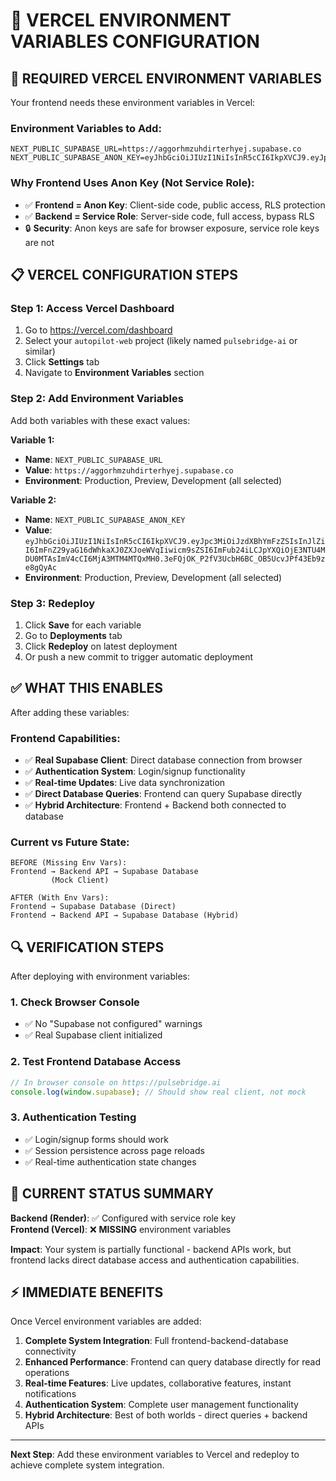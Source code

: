 # 🔧 VERCEL ENVIRONMENT VARIABLES CONFIGURATION

## 🎯 **REQUIRED VERCEL ENVIRONMENT VARIABLES**

Your frontend needs these environment variables in Vercel:

### **Environment Variables to Add:**
```
NEXT_PUBLIC_SUPABASE_URL=https://aggorhmzuhdirterhyej.supabase.co
NEXT_PUBLIC_SUPABASE_ANON_KEY=eyJhbGciOiJIUzI1NiIsInR5cCI6IkpXVCJ9.eyJpc3MiOiJzdXBhYmFzZSIsInJlZiI6ImFnZ29yaG16dWhkaXJ0ZXJoeWVqIiwicm9sZSI6ImFub24iLCJpYXQiOjE3NTU4MDU0MTAsImV4cCI6MjA3MTM4MTQxMH0.3eFQjOK_P2fV3UcbH6BC_OB5UcvJPf43Eb9ze8gQyAc
```

### **Why Frontend Uses Anon Key (Not Service Role):**
- ✅ **Frontend = Anon Key**: Client-side code, public access, RLS protection
- ✅ **Backend = Service Role**: Server-side code, full access, bypass RLS
- 🔒 **Security**: Anon keys are safe for browser exposure, service role keys are not

## 📋 **VERCEL CONFIGURATION STEPS**

### **Step 1: Access Vercel Dashboard**
1. Go to https://vercel.com/dashboard
2. Select your `autopilot-web` project (likely named `pulsebridge-ai` or similar)
3. Click **Settings** tab
4. Navigate to **Environment Variables** section

### **Step 2: Add Environment Variables**
Add both variables with these exact values:

**Variable 1:**
- **Name**: `NEXT_PUBLIC_SUPABASE_URL`
- **Value**: `https://aggorhmzuhdirterhyej.supabase.co`
- **Environment**: Production, Preview, Development (all selected)

**Variable 2:**
- **Name**: `NEXT_PUBLIC_SUPABASE_ANON_KEY` 
- **Value**: `eyJhbGciOiJIUzI1NiIsInR5cCI6IkpXVCJ9.eyJpc3MiOiJzdXBhYmFzZSIsInJlZiI6ImFnZ29yaG16dWhkaXJ0ZXJoeWVqIiwicm9sZSI6ImFub24iLCJpYXQiOjE3NTU4MDU0MTAsImV4cCI6MjA3MTM4MTQxMH0.3eFQjOK_P2fV3UcbH6BC_OB5UcvJPf43Eb9ze8gQyAc`
- **Environment**: Production, Preview, Development (all selected)

### **Step 3: Redeploy**
1. Click **Save** for each variable
2. Go to **Deployments** tab  
3. Click **Redeploy** on latest deployment
4. Or push a new commit to trigger automatic deployment

## ✅ **WHAT THIS ENABLES**

After adding these variables:

### **Frontend Capabilities:**
- ✅ **Real Supabase Client**: Direct database connection from browser
- ✅ **Authentication System**: Login/signup functionality
- ✅ **Real-time Updates**: Live data synchronization
- ✅ **Direct Database Queries**: Frontend can query Supabase directly
- ✅ **Hybrid Architecture**: Frontend + Backend both connected to database

### **Current vs Future State:**
```
BEFORE (Missing Env Vars):
Frontend → Backend API → Supabase Database
         (Mock Client)

AFTER (With Env Vars):
Frontend → Supabase Database (Direct)
Frontend → Backend API → Supabase Database (Hybrid)
```

## 🔍 **VERIFICATION STEPS**

After deploying with environment variables:

### **1. Check Browser Console**
- ✅ No "Supabase not configured" warnings
- ✅ Real Supabase client initialized

### **2. Test Frontend Database Access**
```javascript
// In browser console on https://pulsebridge.ai
console.log(window.supabase); // Should show real client, not mock
```

### **3. Authentication Testing**
- ✅ Login/signup forms should work
- ✅ Session persistence across page reloads
- ✅ Real-time authentication state changes

## 🚀 **CURRENT STATUS SUMMARY**

**Backend (Render)**: ✅ Configured with service role key  
**Frontend (Vercel)**: ❌ **MISSING** environment variables  

**Impact**: Your system is partially functional - backend APIs work, but frontend lacks direct database access and authentication capabilities.

## ⚡ **IMMEDIATE BENEFITS**

Once Vercel environment variables are added:

1. **Complete System Integration**: Full frontend-backend-database connectivity
2. **Enhanced Performance**: Frontend can query database directly for read operations
3. **Real-time Features**: Live updates, collaborative features, instant notifications
4. **Authentication System**: Complete user management functionality
5. **Hybrid Architecture**: Best of both worlds - direct queries + backend APIs

---

**Next Step**: Add these environment variables to Vercel and redeploy to achieve complete system integration.